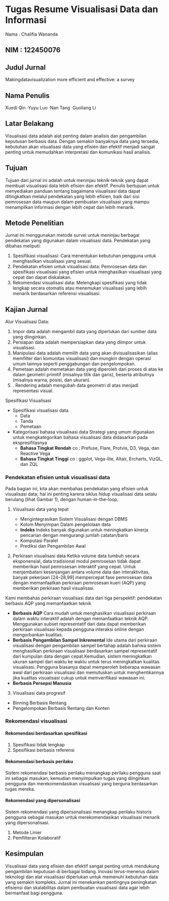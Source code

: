 # Tugas Resume Visualisasi Data dan Informasi

Nama    : Chalifia Wananda

NIM     : 122450076
----

## Judul Jurnal
Makingdatavisualization more efficient and effective: a survey
## Nama Penulis
Xuedi Qin ·Yuyu Luo ·Nan Tang ·Guoliang Li
## Latar Belakang
Visualisasi data adalah alat penting dalam analisis dan pengambilan keputusan berbasis data. Dengan semakin banyaknya data yang tersedia, kebutuhan akan visualisasi data yang efisien dan efektif menjadi sangat penting untuk memudahkan interpretasi dan komunikasi hasil analisis.
## Tujuan
Tujuan dari jurnal ini adalah untuk meninjau teknik-teknik yang dapat membuat visualisasi data lebih efisien dan efektif. Penulis bertujuan untuk menyediakan panduan tentang bagaimana visualisasi data dapat  ditingkatkan melalui pendekatan yang lebih efisien, baik dari sisi pemrosesan data maupun dalam pembuatan visualisasi yang mampu menampilkan informasi dengan lebih cepat dan lebih menarik.
## Metode Penelitian
Jurnal ini menggunakan metode survei untuk meninjau berbagai pendekatan yang digunakan dalam visualisasi data. Pendekatan yang dibahas meliputi:
1. Spesifikasi visualisasi: Cara menentukan kebutuhan pengguna untuk menghasilkan visualisasi yang sesuai.
2. Pendekatan efisien untuk visualisasi data: Pemrosesan data dan spesifikasi visualisasi yang efisien untuk menghasilkan visualisasi yang cepat dan dapat diskalakan.
3. Rekomendasi visualisasi data: Melengkapi spesifikasi yang tidak lengkap secara otomatis atau menemukan visualisasi yang lebih menarik berdasarkan referensi visualisasi.

## Kajian Jurnal
Alur Visualisasi Data:
1.  Impor data adalah mengambil data yang diperlukan dari sumber data yang diinginkan.
2. Persiapan data adalah mempersiapkan data yang diimpor untuk visualisasi.
3. Manipulasi data adalah memilih data yang akan divisualisasikan (alias memfilter dari komunitas visualisasi) dan mungkin dengan operasi umum lainnya seperti penggabungan dan pengelompokan.
4. Pemetaan adalah memetakan data yang diperoleh dari proses di atas ke dalam geometri primitif (misalnya titik dan garis), beserta atributnya (misalnya warna, posisi, dan ukuran).
5. . Rendering adalah mengubah data geometri di atas menjadi representasi visual.

Spesifikasi Visualisasi
- Spesifikasi visualisasi data
    - Data
    - Tanda
    - Pemetaan
-  Kategorisasi bahasa visualisasi data
Strategi yang umum digunakan untuk mengkategorikan bahasa visualisasi data didasarkan pada ekspresifitasnya
    - **Bahasa Tingkat Rendah** co : Prefuse, Flare, Protvis, D3, Vega, dan Reactive Vega
    - **Bahasa Tingkat Tinggi** co : ggplot, Vega-lite, Altair, Ercharts, VizQL, dan ZQL

###  Pendekatan efisien untuk visualisasi data
Pada bagian ini, kita akan membahas pendekatan yang efisien untuk visualisasi data; hal ini penting karena siklus hidup visualisasi data selalu berulang (lihat Gambar 1), dengan human-in-the-loop.

1. Visualisasi data yang tepat
    - Mengintegrasikan Sistem Visualisasi dengan DBMS
    - Kolom Menyimpan Dalam pengelolaan data
    - **Indeks** Indeks banyak digunakan untuk meningkatkan kinerja pencarian dengan mengurangi jumlah catatan/baris
    - Komputasi Paralel 
    - Prediksi dan Pengambilan Awal

2. Perkiraan visualisasi data
Ketika volume data tumbuh secara eksponensial, data tradisional modul pemrosesan tidak dapat memberikan hasil pemrosesan interaktif yang cepat. Untuk menjembatani kesenjangan antara volume data dan interaktivitas, banyak pekerjaan [24–28,99] mempercepat fase pemrosesan data dengan memanfaatkan perkiraan pemrosesan kueri (AQP) yang memberikan perkiraan hasil visualisasi.

Kami membahas perkiraan visualisasi data dari tiga perspektif: pendekatan berbasis AQP yang memanfaatkan teknik
- **Berbasis AQP** Cara mudah untuk menghasilkan visualisasi perkiraan dalam waktu interaktif adalah dengan memanfaatkan teknik AQP. Menggunakan subset representatif dari data dapat memberikan perkiraan visualisasi kepada pengguna interaksi online dengan mengorbankan kualitas. 
 - **Berbasis Pengambilan Sampel Inkremental** Ide utama dari perkiraan visualisasi dengan pengambilan sampel bertahap adalah bahwa sistem menghasilkan perkiraan visualisasi berdasarkan sampel representatif dari kumpulan data dengan cepat.Kemudian, sistem meningkatkan ukuran sampel dari waktu ke waktu untuk terus meningkatkan kualitas visualisasi. Pengguna biasanya dapat memperoleh beberapa wawasan awal dari perkiraan visualisasi dan memutuskan untuk menghentikannya jika kualitas visualisasi cukup untuk memverifikasi wawasan ini.
- **Berbasis Persepsi Manusia**

3. Visualisasi data progresif
- Binning Berbasis Rentang
- Pengelompokan Berbasis Rentang dan Konten

###  Rekomendasi visualisasi

#### Rekomendasi berdasarkan spesifikasi
1.  Spesifikasi tidak lengkap
2. Spesifikasi berbasis referensi

####  Rekomendasi berbasis perilaku
Sistem rekomendasi berbasis perilaku menangkap perilaku pengguna saat ini sebagai masukan, kemudian menyimpulkan tugas yang diinginkan pengguna dan merekomendasikan visualisasi yang berguna berdasarkan tugas mereka.

#### Rekomendasi yang dipersonalisasi
Sistem rekomendasi yang dipersonalisasi menangkap perilaku historis pengguna sebagai masukan untuk merekomendasikan visualisasi menarik yang dipersonalisasi.
1. Metode Linier
2. Pemfilteran Kolaboratif

## Kesimpulan 
Visualisasi data yang efisien dan efektif sangat penting untuk mendukung pengambilan keputusan di berbagai bidang. Inovasi terus-menerus dalam teknologi dan alat visualisasi diperlukan untuk memenuhi kebutuhan data yang semakin kompleks. Jurnal ini menekankan pentingnya peningkatan efisiensi dan skalabilitas dalam pembuatan visualisasi data agar lebih bermanfaat bagi pengguna.

